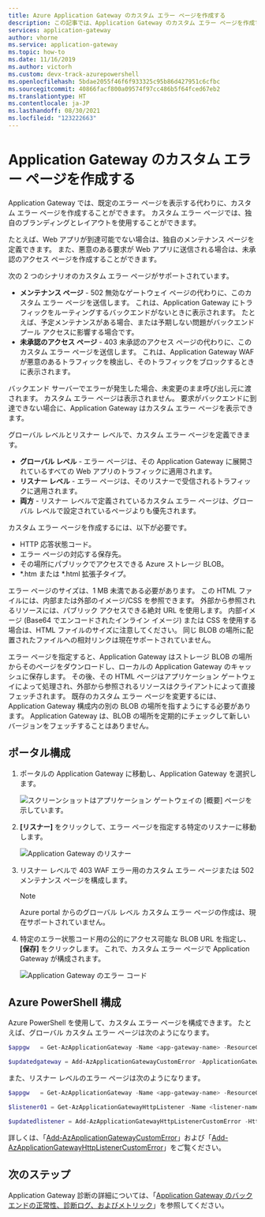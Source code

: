 ```yaml
---
title: Azure Application Gateway のカスタム エラー ページを作成する
description: この記事では、Application Gateway のカスタム エラー ページを作成する方法について示します。 カスタム エラー ページでは、独自のブランディングとレイアウトを使用することができます。
services: application-gateway
author: vhorne
ms.service: application-gateway
ms.topic: how-to
ms.date: 11/16/2019
ms.author: victorh
ms.custom: devx-track-azurepowershell
ms.openlocfilehash: 5bdae2055f46f6f933325c95b86d427951c6cfbc
ms.sourcegitcommit: 40866facf800a09574f97cc486b5f64fced67eb2
ms.translationtype: HT
ms.contentlocale: ja-JP
ms.lasthandoff: 08/30/2021
ms.locfileid: "123222663"
---
```

# <a name="create-application-gateway-custom-error-pages"></a>Application Gateway のカスタム エラー ページを作成する

Application Gateway では、既定のエラー ページを表示する代わりに、カスタム エラー ページを作成することができます。 カスタム エラー ページでは、独自のブランディングとレイアウトを使用することができます。

たとえば、Web アプリが到達可能でない場合は、独自のメンテナンス ページを定義できます。 また、悪意のある要求が Web アプリに送信される場合は、未承認のアクセス ページを作成することができます。

次の 2 つのシナリオのカスタム エラー ページがサポートされています。

- **メンテナンス ページ** - 502 無効なゲートウェイ ページの代わりに、このカスタム エラー ページを送信します。 これは、Application Gateway にトラフィックをルーティングするバックエンドがないときに表示されます。 たとえば、予定メンテナンスがある場合、または予期しない問題がバックエンド プール アクセスに影響する場合です。
- **未承認のアクセス ページ** - 403 未承認のアクセス ページの代わりに、このカスタム エラー ページを送信します。 これは、Application Gateway WAF が悪意のあるトラフィックを検出し、そのトラフィックをブロックするときに表示されます。

バックエンド サーバーでエラーが発生した場合、未変更のまま呼び出し元に渡されます。 カスタム エラー ページは表示されません。 要求がバックエンドに到達できない場合に、Application Gateway はカスタム エラー ページを表示できます。

グローバル レベルとリスナー レベルで、カスタム エラー ページを定義できます。

- **グローバル レベル** - エラー ページは、その Application Gateway に展開されているすべての Web アプリのトラフィックに適用されます。
- **リスナー レベル** - エラー ページは、そのリスナーで受信されるトラフィックに適用されます。
- **両方** - リスナー レベルで定義されているカスタム エラー ページは、グローバル レベルで設定されているページよりも優先されます。

カスタム エラー ページを作成するには、以下が必要です。

- HTTP 応答状態コード。
- エラー ページの対応する保存先。 
- その場所にパブリックでアクセスできる Azure ストレージ BLOB。
- *.htm または *.html 拡張子タイプ。 

エラー ページのサイズは、1 MB 未満である必要があります。 この HTML ファイルには、内部または外部のイメージ/CSS を参照できます。 外部から参照されるリソースには、パブリック アクセスできる絶対 URL を使用します。 内部イメージ (Base64 でエンコードされたインライン イメージ) または CSS を使用する場合は、HTML ファイルのサイズに注意してください。 同じ BLOB の場所に配置されたファイルへの相対リンクは現在サポートされていません。

エラー ページを指定すると、Application Gateway はストレージ BLOB の場所からそのページをダウンロードし、ローカルの Application Gateway のキャッシュに保存します。 その後、その HTML ページはアプリケーション ゲートウェイによって処理され、外部から参照されるリソースはクライアントによって直接フェッチされます。 既存のカスタム エラー ページを変更するには、Application Gateway 構成内の別の BLOB の場所を指すようにする必要があります。 Application Gateway は、BLOB の場所を定期的にチェックして新しいバージョンをフェッチすることはありません。

## <a name="portal-configuration"></a>ポータル構成

1. ポータルの Application Gateway に移動し、Application Gateway を選択します。

    ![スクリーンショットはアプリケーション ゲートウェイの [概要] ページを示しています。](media/custom-error/ag-overview.png)
2. **[リスナー]** をクリックして、エラー ページを指定する特定のリスナーに移動します。

    ![Application Gateway のリスナー](media/custom-error/ag-listener.png)
3. リスナー レベルで 403 WAF エラー用のカスタム エラー ページまたは 502 メンテナンス ページを構成します。

    > [!NOTE]
    > Azure portal からのグローバル レベル カスタム エラー ページの作成は、現在サポートされていません。

4. 特定のエラー状態コード用の公的にアクセス可能な BLOB URL を指定し、 **[保存]** をクリックします。 これで、カスタム エラー ページで Application Gateway が構成されます。

   ![Application Gateway のエラー コード](media/custom-error/ag-error-codes.png)

## <a name="azure-powershell-configuration"></a>Azure PowerShell 構成

Azure PowerShell を使用して、カスタム エラー ページを構成できます。 たとえば、グローバル カスタム エラー ページは次のようになります。

```powershell
$appgw   = Get-AzApplicationGateway -Name <app-gateway-name> -ResourceGroupName <resource-group-name>

$updatedgateway = Add-AzApplicationGatewayCustomError -ApplicationGateway $appgw -StatusCode HttpStatus502 -CustomErrorPageUrl "http://<website-url>"
```

また、リスナー レベルのエラー ページは次のようになります。

```powershell
$appgw   = Get-AzApplicationGateway -Name <app-gateway-name> -ResourceGroupName <resource-group-name>

$listener01 = Get-AzApplicationGatewayHttpListener -Name <listener-name> -ApplicationGateway $appgw

$updatedlistener = Add-AzApplicationGatewayHttpListenerCustomError -HttpListener $listener01 -StatusCode HttpStatus502 -CustomErrorPageUrl "http://<website-url>"
```

詳しくは、「[Add-AzApplicationGatewayCustomError](/powershell/module/az.network/add-azapplicationgatewaycustomerror)」および「[Add-AzApplicationGatewayHttpListenerCustomError](/powershell/module/az.network/add-azapplicationgatewayhttplistenercustomerror)」をご覧ください。

## <a name="next-steps"></a>次のステップ

Application Gateway 診断の詳細については、「[Application Gateway のバックエンドの正常性、診断ログ、およびメトリック](application-gateway-diagnostics.md)」を参照してください。
